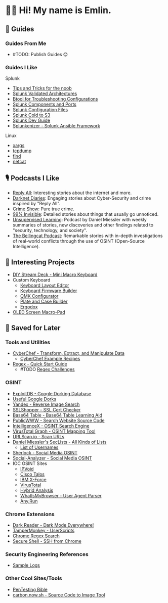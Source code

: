 # 👋🏾 Hi! My name is Emlin.
## 📃 Guides
### Guides From Me
- #TODO: Publish Guides 😊

### Guides I Like
Splunk
- [Tips and Tricks for the noob](https://www.splunk.com/en_us/blog/tips-and-tricks/tips-and-tricks-for-the-new-guy.html)
- [Splunk Validated Architectures](https://www.splunk.com/pdfs/technical-briefs/splunk-validated-architectures.pdf)
- [Btool for Troubleshooting Configurations](https://docs.splunk.com/Documentation/Splunk/8.1.2/Troubleshooting/Usebtooltotroubleshootconfigurations)
- [Splunk Components and Ports](https://docs.splunk.com/Documentation/Splunk/8.1.2/InheritedDeployment/Ports)
- [Splunk Configuration Files](https://docs.splunk.com/Documentation/Splunk/8.1.2/Admin/Listofconfigurationfiles)
- [Splunk Cold to S3](https://gist.github.com/stash1001/addf4306aa07a87d3506650ca9da2073)
- [Splunk Dev Guide](https://dev.splunk.com/observability/docs)
- [Splunkenizer - Splunk Ansible Framework](https://github.com/splunkenizer/Splunkenizer)

Linux
- [xargs](https://shapeshed.com/unix-xargs/)
- [tcpdump](https://danielmiessler.com/study/tcpdump/)
- [find](https://www.oracle.com/technical-resources/articles/calish-find.html)
- [netcat](https://www.digitalocean.com/community/tutorials/how-to-use-netcat-to-establish-and-test-tcp-and-udp-connections)

## 🎙 Podcasts I Like
- [Reply All](https://open.spotify.com/show/7gozmLqbcbr6PScMjc0Zl4): Interesting stories about the internet and more.
- [Darknet Diaries](https://open.spotify.com/show/4XPl3uEEL9hvqMkoZrzbx5): Engaging stories about Cyber-Security and crime inspired by "Reply All".
- [Crime Show](https://open.spotify.com/show/4IbS9vnPhqAhWRwLUv5d0i): Pure true crime.
- [99% Invisible](https://open.spotify.com/show/2VRS1IJCTn2Nlkg33ZVfkM): Detailed stories about things that usually go unnoticed.
- [Unsupervised Learning](https://open.spotify.com/show/0cIzWAEYacLz7Ag1n1YhUJ): Podcast by Daniel Miessler with weekly summaries of stories, new discoveries and other findings related to "security, technology, and society".
- [The Bellingcat Podcast](https://open.spotify.com/show/27nuaoJWuSQMs47DamEEOO): Remarkable stories with in-depth investigations of real-world conflicts through the use of OSINT (Open-Source Intelligence).

## 🧪 Interesting Projects
- [DIY Stream Deck - Mini Macro Keyboard](https://www.partsnotincluded.com/diy-stream-deck-mini-macro-keyboard/)
- Custom Keyboard
	- [Keyboard Layout Editor](http://www.keyboard-layout-editor.com/#/)
	- [Keyboard Firmware Builder](https://kbfirmware.com/)
	- [QMK Configurator](https://config.qmk.fm/#/mt980/LAYOUT)
	- [Plate and Case Builder](http://builder.swillkb.com/)
	- [Ergodox](https://www.ergodox.io/)
- [OLED Screen Macro-Pad](https://hackaday.com/2020/12/17/adaptive-macro-pad-uses-tiny-oled-screens-as-keycaps/)

## 📂 Saved for Later
### Tools and Utilities
- [CyberChef - Transform, Extract, and Manipulate Data](https://gchq.github.io/CyberChef/)
	- [CyberChef Example Recipes](https://github.com/mattnotmax/cyberchef-recipes)
- [Regex - Quick Start Guide](https://www.rexegg.com/regex-quickstart.html)
	- #TODO [Regex Challenges](#)

### OSINT
- [ExploitDB - Google Dorking Database](https://www.exploit-db.com/google-hacking-database)
- [Useful Google Dorks](https://gist.github.com/stevenswafford/393c6ec7b5375d5e8cdc)
- [Yandex - Reverse Image Search](https://yandex.com/images/)
- [SSLShopper - SSL Cert Checker](https://www.sslshopper.com/ssl-checker.html)
- [Base64 Table - Base64 Table Learning Aid](https://gist.github.com/Neo23x0/6af876ee72b51676c82a2db8d2cd3639)
- [PublicWWW - Search Website Source Code](https://publicwww.com/)
- [IntelligenceX - OSINT Search Engine](https://intelx.io/)
- [VirusTotal Graph - OSINT Mapping Tool](https://www.virustotal.com/graph/)
- [URLScan.io - Scan URLs](https://urlscan.io/live/)
- [Daniel Miessler's SecLists - All Kinds of Lists](https://github.com/danielmiessler/SecLists)
	- [List of Usernames](https://github.com/danielmiessler/SecLists/tree/master/Usernames/Names)
- [Sherlock - Social Media OSINT](https://github.com/sherlock-project/sherlock)
- [Social-Analyzer - Social Media OSINT](https://github.com/qeeqbox/social-analyzer)
- IOC OSINT Sites
	- [IPVoid](https://www.ipvoid.com/ip-blacklist-check/)
	- [Cisco Talos](https://talosintelligence.com/)
	- [IBM X-Force](https://talosintelligence.com/)
	- [VirusTotal](https://www.virustotal.com/gui/home/upload)
	- [Hybrid Analysis](https://www.hybrid-analysis.com/)
	- [WhatIsMyBrowser - User Agent Parser](https://developers.whatismybrowser.com/useragents/parse/)
	- [Any.Run](https://any.run/)

### Chrome Extensions
- [Dark Reader - Dark Mode Everywhere!](https://chrome.google.com/webstore/detail/dark-reader/eimadpbcbfnmbkopoojfekhnkhdbieeh?hl=en-US)
- [TamperMonkey - UserScripts](https://chrome.google.com/webstore/detail/tampermonkey/dhdgffkkebhmkfjojejmpbldmpobfkfo?hl=en)
- [Chrome Regex Search](https://chrome.google.com/webstore/detail/chrome-regex-search/bpelaihoicobbkgmhcbikncnpacdbknn?hl=en-US)
- [Secure Shell - SSH from Chrome](https://chrome.google.com/webstore/detail/secure-shell/iodihamcpbpeioajjeobimgagajmlibd?hl=en)

### Security Engineering References
- [Sample Logs](http://www.ossec.net/docs/log_samples/)

### Other Cool Sites/Tools
- [PenTesting Bible](https://github.com/blaCCkHatHacEEkr/PENTESTING-BIBLE/tree/master/1-part-100-article/google)
- [carbon.now.sh - Source Code to Image Tool](https://carbon.now.sh/)

